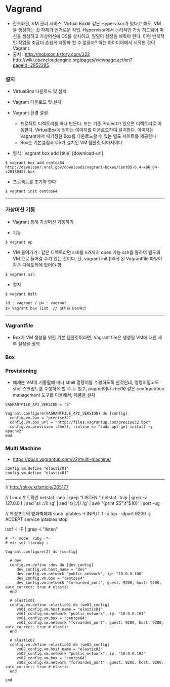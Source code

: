 
# Vagrand
- 간소화된, VM 관리 서비스. Virtual Box와 같은 Hypervisor가 있다고 해도, VM을 생성하는 것 자체가 번거로운 작업.
Hypervisor에서 논리적인 가상 하드웨어 머신을 생성하고 가상머신에 OS를 설치하고, 일일이 설정을 해줘야 한다. 이런 반복적인 작업을 조금더 손쉽게 자동화 할 수 없을까? 하는 아이디어에서 시작한 것이 Vagrant.
- 출처 : http://mobicon.tistory.com/322
http://wiki.opencloudengine.org/pages/viewpage.action?pageId=2852295


### 설치
  - VirtualBox 다운로드 및 설치
  - Vagrant 다운로드 및 설치
  - Vagrant 환경 설정
    + 프로젝트 디렉토리를 하나 만든다. 또는 기존 Project가 있으면 디렉토리로 이동한다. VirtualBox에 원하는 이미지를 다운로드하여 설치한다. 이미지는 Vagrant에서 패키징한 Box를 다운로드할 수 있는 별도 사이트를 제공한다
    + Box는 기본설정과 OS가 설치된 VM 템플릿 이미지이다

- 형식 : vagrant box add [title] [download-url]
```
$ vagrant box add centos64 http://developer.nrel.gov/downloads/vagrant-boxes/CentOS-6.4-x86_64-v20130427.box
```
- 프로젝트를 초기화 한다
```
$ vagrant init centos64
```
---

### 가상머신 기동
  - Vagrant 통해 가상머신 기동하기

- 기동
```
$ vagrant up
```

- VM 들어가기 : 같은 디렉토리면 ssh를 n개까지 open 가능
 ssh를 통하여 별도의 VM 으로 들어갈 수가 있는 것이다.
 단, vagrant init [title] 된 Vagrantfile 파일이 같은 디렉토리에 있어야 함
```
$ vagrant ssh
```

- 정지
```
$ vagrant halt
```

```
id : vagrant / pw : vagrant
$> vagrant box list  // 설치된 Box확인
```
---

### Vagrantfile
- Box가 VM 생성을 위한 기본 템플릿이라면, Vagrant file은 생성될 VM에 대한 세부 설정을 정의

### Box


### Provisioning
- 예제는 VM이 기동될때 마다 shell 명령어를 수행하도록 한것인데, 명령어말고도 shell스크립트를 수행하게 할 수 도 있고, puppet이나 chef와 같은 configuration management 도구를 이용해서, 제품을 설치
```
VAGRANTFILE_API_VERSION = "2"

Vagrant.configure(VAGRANTFILE_API_VERSION) do |config|
  config.vm.box = "precise32"
  config.vm.box_url = "http://files.vagrantup.com/precise32.box"
  config.vm.provision :shell, :inline => "sudo apt-get install -y apache2"
end
```

### Multi Machine
- https://docs.vagrantup.com/v2/multi-machine/
```
config.vm.define "elastic01"
config.vm.define "elastic01"
```

---

//
http://okky.kr/article/265177


// Linux 포트확인
netstat -anp | grep "LISTEN "
netstat -tnlp | grep -v 127.0.0.1 | sed 's/:::/0 /g' | sed 's/[:\/]/ /g' | awk '{print $5"\t"$10}' | sort -ug

// 특정포트의 방화벽해제
sudo iptables -I INPUT 1 -p tcp --dport 9200 -j ACCEPT
service iptables stop

lsof -i -P | grep -i "listen"


```
# -*- mode: ruby -*-
# vi: set ft=ruby :

Vagrant.configure(2) do |config|

  # dev
  config.vm.define :dev do |dev_config|
     dev_config.vm.host_name = "dev"
     dev_config.vm.network "public_network", ip: "10.0.0.100"
     dev_config.vm.box = "centos64"
     dev_config.vm.network "forwarded_port", guest: 9200, host: 9200, auto_correct: true # elastic
  end

  # elastic01
  config.vm.define :elastic01 do |vm01_config|
     vm01_config.vm.host_name = "elastic01"
     vm01_config.vm.network "public_network", ip: "10.0.0.101"
     vm01_config.vm.box = "centos64"
     vm01_config.vm.network "forwarded_port", guest: 9200, host: 9200, auto_correct: true # elastic
  end

  # elastic02
  config.vm.define :elastic02 do |vm02_config|
     vm02_config.vm.host_name = "elastic02"
     vm02_config.vm.network "public_network", ip: "10.0.0.102"
     vm02_config.vm.box = "centos64"
     vm02_config.vm.network "forwarded_port", guest: 9200, host: 9200, auto_correct: true # elastic
  end

end
```
